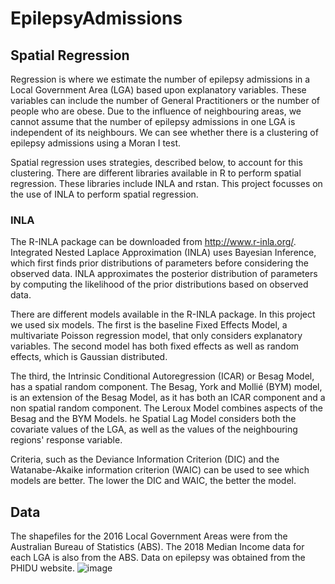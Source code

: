 # EpilepsyAdmissions

## Spatial Regression
Regression is where we estimate the number of epilepsy admissions in a Local Government Area (LGA) based upon explanatory variables. These variables can include the number of General Practitioners or the number of people who are obese. Due to the influence of neighbouring areas, we cannot assume that the number of epilepsy admissions in one LGA is independent of its neighbours. We can see whether there is a clustering of epilepsy admissions using a Moran I test. 

Spatial regression uses strategies, described below, to account for this clustering. There are different libraries available in R to perform spatial regression. These libraries include INLA and rstan. This project focusses on the use of INLA to perform spatial regression. 

### INLA
The R-INLA package can be downloaded from http://www.r-inla.org/. Integrated Nested Laplace Approximation (INLA) uses Bayesian Inference, which first finds prior distributions of parameters before considering the observed data. INLA approximates the posterior distribution of parameters by computing the likelihood of the prior distributions based on observed data.  

There are different models available in the R-INLA package. In this project we used six models. The first is the baseline Fixed Effects Model, a multivariate Poisson regression model, that only considers explanatory variables. The second model has both fixed effects as well as random effects, which is Gaussian distributed. 

The third, the Intrinsic Conditional Autoregression (ICAR) or Besag Model, has a spatial random component. The Besag, York and Mollié (BYM) model, is an extension of the Besag Model, as it has both an ICAR component and a non spatial random component. The Leroux Model combines aspects of the Besag and the BYM Models. he Spatial Lag Model considers both the covariate values of the LGA, as well as the values of the neighbouring regions' response variable. 

Criteria, such as the Deviance Information Criterion (DIC) and the Watanabe-Akaike information criterion (WAIC) can be used to see which models are better. The lower the DIC and WAIC, the better the model. 

## Data
The shapefiles for the 2016 Local Government Areas were from the Australian Bureau of Statistics (ABS). The 2018 Median Income data for each LGA is also from the ABS. Data on epilepsy was obtained from the PHIDU website.
![image](https://user-images.githubusercontent.com/78997343/176580204-8bcfffec-7b58-4b81-9047-997ada862a2d.png)
